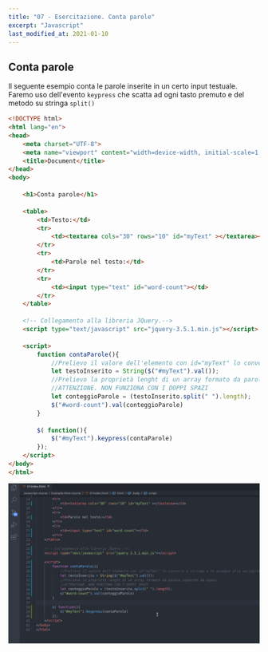 ```yaml
---
title: "07 - Esercitazione. Conta parole"
excerpt: "Javascript"
last_modified_at: 2021-01-10
---
```


## Conta parole

Il seguente esempio conta le parole inserite in un certo input testuale.
Faremo uso dell'evento `keypress` che scatta ad ogni tasto premuto e del metodo su stringa `split()`

```html
<!DOCTYPE html>
<html lang="en">
<head>
    <meta charset="UTF-8">
    <meta name="viewport" content="width=device-width, initial-scale=1.0">
    <title>Document</title>
</head>
<body>

    <h1>Conta parole</h1>

    <table>
        <td>Testo:</td>
        <tr>
            <td><textarea cols="30" rows="10" id="myText" ></textarea></td>
        </tr>
        <tr>
            <td>Parole nel testo:</td>
        </tr>
        <tr>
            <td><input type="text" id="word-count"></td>
        </tr>    
    </table>

    <!-- Collegamento alla libreria JQuery.--> 
    <script type="text/javascript" src="jquery-3.5.1.min.js"></script>

    <script>        
        function contaParole(){
            //Prelievo il valore dell'elemento con id="myText" lo converto a stringa e lo assegno alla variabile testoInserito
            let testoInserito = String($("#myText").val()); 
            //Prelievo la proprietà lenght di un array formato da parole separate da spazi.
            //ATTENZIONE. NON FUNZIONA CON I DOPPI SPAZI
            let conteggioParole = (testoInserito.split(" ").length);
            $("#word-count").val(conteggioParole)
        }

        $( function(){ 
            $("#myText").keypress(contaParole)
        });
    </script>
</body>
</html>
```

![](./images/lezione06es1.gif)



